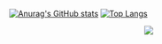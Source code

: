 [![Anurag's GitHub stats](https://github-readme-stats.vercel.app/api?username=jianqianyan&theme=graywhite)](https://github.com/anuraghazra/github-readme-stats)
[![Top Langs](https://github-readme-stats.vercel.app/api/top-langs/?username=jianqianyan&layout=compact)](https://github.com/anuraghazra/github-readme-stats)
<div align="center"> <img src="https://activity-graph.herokuapp.com/graph?username=jianqianyan&theme=xcode" /> </div>
